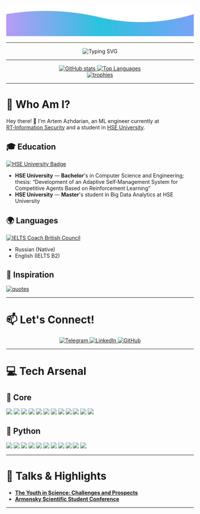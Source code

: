 
<p align="center">
  <img src="assets/header-wave.svg" alt="Header Wave" />
</p>

---

<div align="center">
  <img src="https://readme-typing-svg.herokuapp.com?font=Fira+Code&size=32&duration=3600&pause=600&center=true&vCenter=true&width=720&color=7AA2F7&lines=AI+%2F+ML+Engineer;Student+%2F+Researcher;Python+%26+Data+Science+Expert;HSE+Graduate+%26+Cybersecurity+Analyst;Always+Learning%2C+Always+Growing+🌱" alt="Typing SVG"/>
</div>

---

<div align="center">
  <a href="https://github.com/anuraghazra/github-readme-stats">
    <img height="165" src="https://github-readme-stats.vercel.app/api?username=AzhPistacius&show_icons=true&theme=tokyonight&rank_icon=github" alt="GitHub stats"/>
  </a>
  <a href="https://github.com/anuraghazra/github-readme-stats">
    <img height="165" src="https://github-readme-stats.vercel.app/api/top-langs/?username=AzhPistacius&layout=compact&theme=tokyonight&langs_count=8" alt="Top Languages"/>
  </a>
</div>

<div align="center">
  <a href="https://github.com/ryo-ma/github-profile-trophy">
    <img src="https://github-profile-trophy.vercel.app/?username=AzhPistacius&theme=tokyonight&no-frame=true&no-bg=true&column=6" alt="trophies"/>
  </a>
</div>

---

# **🌟 Who Am I?**

Hey there! 👋 I'm Artem Azhdarian, an ML engineer currently at <a href="https://rt-ib.ru/">RT‑Information Security</a> and a student in <a href="https://www.hse.ru/en/">HSE University</a>.
## 🎓 Education

<p align="left">
  <a href="https://www.hse.ru/en/">
    <img src="https://img.shields.io/badge/HSE%20University-Official%20Site-7aa2f7?style=for-the-badge&labelColor=1a1b26&color=7aa2f7" alt="HSE University Badge"/>
  </a> <!-- [web:91][web:97][web:100] -->
</p>

- **HSE University** — **Bachelor**'s in Computer Science and Engineering; thesis: “Development of an Adaptive Self‑Management System for Competitive Agents Based on Reinforcement Learning”
- **HSE University** — **Master**'s student in Big Data Analytics at HSE University

## 🌍 Languages

<p align="left">
  <a href="https://englishonline.britishcouncil.org/ielts-coach-get-the-score/">
    <img src="https://img.shields.io/badge/IELTS%20Coach%20British%20Council-Official%20Site-7aa2f7?style=for-the-badge&labelColor=1a1b26&color=7aa2f7" alt="IELTS Coach British Council"/>
  </a> <!-- [web:91][web:97][web:100] -->
</p>

- Russian (Native)
- English (IELTS B2)

## 🚀 Inspiration

<div align="left">
  <a href="https://github.com/PiyushSuthar/github-readme-quotes">
    <img src="https://quotes-github-readme.vercel.app/api?type=horizontal&theme=tokyonight" alt="quotes"/>
  </a> <!-- [web:83][web:77] -->
</div>

---

# **📫 Let's Connect!**

<p align="center">
  <a href="https://t.me/AzhPistacius">
    <img src="https://img.shields.io/badge/Telegram-AzhPistacius-2ac3de?style=for-the-badge&logo=telegram&logoColor=white&labelColor=1a1b26" alt="Telegram"/>
  </a>
  <a href="https://www.linkedin.com/in/">
    <img src="https://img.shields.io/badge/LinkedIn-Connect-7aa2f7?style=for-the-badge&logo=linkedin&logoColor=white&labelColor=1a1b26" alt="LinkedIn"/>
  </a>
  <a href="https://github.com/AzhPistacius">
    <img src="https://img.shields.io/badge/GitHub-AzhPistacius-bb9af7?style=for-the-badge&logo=github&logoColor=white&labelColor=1a1b26" alt="GitHub"/>
  </a> 
</p>

---

# **💻 Tech Arsenal**

## 🚀 Core 
<p>
  <img src="https://img.shields.io/badge/Python-7aa2f7?style=for-the-badge&logo=python&logoColor=white&labelColor=1a1b26"/>
  <img src="https://img.shields.io/badge/SQL-2ac3de?style=for-the-badge&logo=postgresql&logoColor=white&labelColor=1a1b26"/>
  <img src="https://img.shields.io/badge/PostgreSQL-7dcfff?style=for-the-badge&logo=postgresql&logoColor=white&labelColor=1a1b26"/>
  <img src="https://img.shields.io/badge/FastAPI-109989?style=for-the-badge&logo=fastapi&logoColor=white&labelColor=1a1b26"/>
  <img src="https://img.shields.io/badge/Elasticsearch-e0af68?style=for-the-badge&logo=elasticsearch&logoColor=1a1b26&labelColor=1a1b26"/>
  <img src="https://img.shields.io/badge/Hugging%20Face-9ece6a?style=for-the-badge&logo=huggingface&logoColor=1a1b26&labelColor=1a1b26"/>
  <img src="https://img.shields.io/badge/Docker-2ac3de?style=for-the-badge&logo=docker&logoColor=white&labelColor=1a1b26"/>
  <img src="https://img.shields.io/badge/Git-bb9af7?style=for-the-badge&logo=git&logoColor=white&labelColor=1a1b26"/>
  <img src="https://img.shields.io/badge/GitHub-7aa2f7?style=for-the-badge&logo=github&logoColor=white&labelColor=1a1b26"/>
  <img src="https://img.shields.io/badge/GitLab-f7768e?style=for-the-badge&logo=gitlab&logoColor=white&labelColor=1a1b26"/>
  <img src="https://img.shields.io/badge/Postman-ff9e64?style=for-the-badge&logo=postman&logoColor=1a1b26&labelColor=1a1b26"/>
  <img src="https://img.shields.io/badge/DBeaver-7dcfff?style=for-the-badge&logo=dbeaver&logoColor=1a1b26&labelColor=1a1b26"/>
</p>

## 🐍 Python

<p>
  <img src="https://img.shields.io/badge/PyTorch-f7768e?style=for-the-badge&logo=pytorch&logoColor=white&labelColor=1a1b26"/>
  <img src="https://img.shields.io/badge/FastAPI-109989?style=for-the-badge&logo=fastapi&logoColor=white&labelColor=1a1b26"/>
  <img src="https://img.shields.io/badge/Aiogram-2ac3de?style=for-the-badge&logo=telegram&logoColor=white&labelColor=1a1b26"/>
  <img src="https://img.shields.io/badge/pytest-7aa2f7?style=for-the-badge&logo=pytest&logoColor=white&labelColor=1a1b26"/>
  <img src="https://img.shields.io/badge/pandas-7dcfff?style=for-the-badge&logo=pandas&logoColor=1a1b26&labelColor=1a1b26"/>
  <img src="https://img.shields.io/badge/NumPy-bb9af7?style=for-the-badge&logo=numpy&logoColor=1a1b26&labelColor=1a1b26"/>
  <img src="https://img.shields.io/badge/scikit--learn-e0af68?style=for-the-badge&logo=scikitlearn&logoColor=1a1b26&labelColor=1a1b26"/>
  <img src="https://img.shields.io/badge/Pydantic-9ece6a?style=for-the-badge&logo=pydantic&logoColor=1a1b26&labelColor=1a1b26"/>
  <img src="https://img.shields.io/badge/mypy-2ac3de?style=for-the-badge&logo=python&logoColor=white&labelColor=1a1b26"/>
  <img src="https://img.shields.io/badge/ruff-f7768e?style=for-the-badge&logo=ruff&logoColor=white&labelColor=1a1b26"/>
  <img src="https://img.shields.io/badge/pre--commit-9ece6a?style=for-the-badge&logo=pre-commit&logoColor=1a1b26&labelColor=1a1b26"/>
</p> 

---

# **🎤 Talks & Highlights**


- **[The Youth in Science: Challenges and Prospects](https://lang.hse.ru/en/theyouthinscience/)** 
- **[Armensky Scientific Student Conference](https://miem.hse.ru/armntk)**

---



